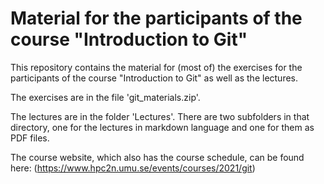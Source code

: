 # Material for the participants of the course "Introduction to Git"

This repository contains the material for (most of) the exercises for the participants of the course "Introduction to Git" as well as the lectures.

The exercises are in the file 'git_materials.zip'. 

The lectures are in the folder 'Lectures'. There are two subfolders in that directory, one for the lectures in markdown language and one for them as PDF files. 

The course website, which also has the course schedule, can be found here: (https://www.hpc2n.umu.se/events/courses/2021/git)
